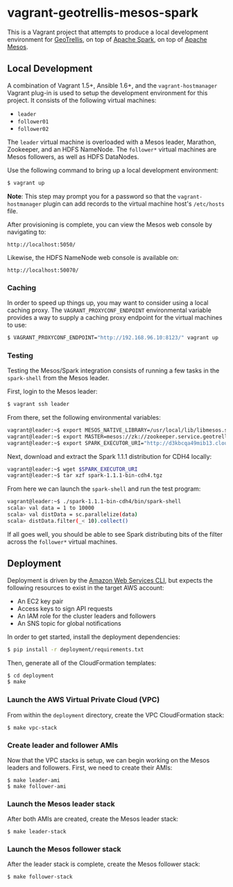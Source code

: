 # vagrant-geotrellis-mesos-spark

This is a Vagrant project that attempts to produce a local development environment for [GeoTrellis](http://geotrellis.io), on top of [Apache Spark](https://spark.apache.org), on top of [Apache Mesos](http://mesos.apache.org).

## Local Development

A combination of Vagrant 1.5+, Ansible 1.6+, and the `vagrant-hostmanager` Vagrant plug-in is used to setup the development environment for this project. It consists of the following virtual machines:

- `leader`
- `follower01`
- `follower02`

The `leader` virtual machine is overloaded with a Mesos leader, Marathon, Zookeeper, and an HDFS NameNode. The `follower*` virtual machines are Mesos followers, as well as HDFS DataNodes.

Use the following command to bring up a local development environment:

```bash
$ vagrant up
```

**Note**: This step may prompt you for a password so that the `vagrant-hostmanager` plugin can add records to the virtual machine host's `/etc/hosts` file.

After provisioning is complete, you can view the Mesos web console by navigating to:

```
http://localhost:5050/
```

Likewise, the HDFS NameNode web console is available on:

```
http://localhost:50070/
```

### Caching

In order to speed up things up, you may want to consider using a local caching proxy. The `VAGRANT_PROXYCONF_ENDPOINT` environmental variable provides a way to supply a caching proxy endpoint for the virtual machines to use:

```bash
$ VAGRANT_PROXYCONF_ENDPOINT="http://192.168.96.10:8123/" vagrant up
```

### Testing

Testing the Mesos/Spark integration consists of running a few tasks in the `spark-shell` from the Mesos leader.

First, login to the Mesos leader:

```bash
$ vagrant ssh leader
```

From there, set the following environmental variables:

```bash
vagrant@leader:~$ export MESOS_NATIVE_LIBRARY=/usr/local/lib/libmesos.so
vagrant@leader:~$ export MASTER=mesos://zk://zookeeper.service.geotrellis-spark.internal:2181/mesos
vagrant@leader:~$ export SPARK_EXECUTOR_URI="http://d3kbcqa49mib13.cloudfront.net/spark-1.1.1-bin-cdh4.tgz"
```

Next, download and extract the Spark 1.1.1 distribution for CDH4 locally:

```bash
vagrant@leader:~$ wget $SPARK_EXECUTOR_URI
vagrant@leader:~$ tar xzf spark-1.1.1-bin-cdh4.tgz
```

From here we can launch the `spark-shell` and run the test program:

```bash
vagrant@leader:~$ ./spark-1.1.1-bin-cdh4/bin/spark-shell
scala> val data = 1 to 10000
scala> val distData = sc.parallelize(data)
scala> distData.filter(_< 10).collect()
```

If all goes well, you should be able to see Spark distributing bits of the filter across the `follower*` virtual machines.

## Deployment

Deployment is driven by the [Amazon Web Services CLI](http://aws.amazon.com/cli/), but expects the following resources to exist in the target AWS account:

- An EC2 key pair
- Access keys to sign API requests
- An IAM role for the cluster leaders and followers
- An SNS topic for global notifications

In order to get started, install the deployment dependencies:

```bash
$ pip install -r deployment/requirements.txt
```

Then, generate all of the CloudFormation templates:

```bash
$ cd deployment
$ make
```

### Launch the AWS Virtual Private Cloud (VPC)

From within the `deployment` directory, create the VPC CloudFormation stack:

```
$ make vpc-stack
```

### Create leader and follower AMIs

Now that the VPC stacks is setup, we can begin working on the Mesos leaders and followers. First, we need to create their AMIs:

```
$ make leader-ami
$ make follower-ami
```

### Launch the Mesos leader stack

After both AMIs are created, create the Mesos leader stack:

```
$ make leader-stack
```

### Launch the Mesos follower stack

After the leader stack is complete, create the Mesos follower stack:

```
$ make follower-stack
```
